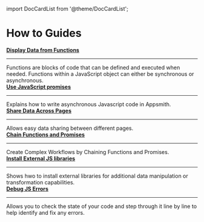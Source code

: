 import DocCardList from '@theme/DocCardList';

# How to Guides

<div class="containerGridSampleApp">
    <div class="containerColumnSampleApp columnGrid column-one">
        <div class="containerCol">
            <a href="/write-code/how-to-guides/display-data-from-functions"><strong>Display Data from Functions</strong></a>
        </div> <hr/>
        <div class="containerDescription">Functions are blocks of code that can be defined and executed when needed. Functions within a JavaScript object can either be synchronous or asynchronous. </div>
    </div>
    <div class="containerColumnSampleApp columnGrid column-two">
        <div class="containerCol">
           <a href="/core-concepts/writing-code/javascript-promises"><strong>Use JavaScript promises</strong></a>
        </div><hr/>
        <div class="containerDescription">Explains how to write asynchronous Javascript code in Appsmith.
        </div>
    </div>
</div>

<div class="containerGridSampleApp">
  <div class="containerColumnSampleApp columnGrid column-one">
        <div class="containerCol">
            <a href="/advanced-concepts/sharing-data-across-pages"><strong>Share Data Across Pages</strong></a>
        </div> <hr/>
        <div class="containerDescription">Allows easy data sharing between different pages.</div>
    </div>
    <div class="containerColumnSampleApp columnGrid column-two">
        <div class="containerCol">
           <a href="/core-concepts/writing-code/workflows"><strong>Chain Functions and Promises</strong></a>
        </div><hr/>
        <div class="containerDescription">Create Complex Workflows by Chaining Functions and Promises. </div>
    </div>
</div>
<div class="containerGridSampleApp">
    <div class="containerColumnSampleApp columnGrid column-one">
        <div class="containerCol">
            <a href="/core-concepts/writing-code/ext-libraries"><strong>Install External JS libraries</strong></a>
        </div> <hr/>
        <div class="containerDescription">Shows hwo to install external libraries for additional data manipulation or transformation capabilities.</div>
    </div>
    <div class="containerColumnSampleApp columnGrid column-two">
        <div class="containerCol">
           <a href="/write-code/how-to-guides/debug-js-errors"><strong>Debug JS Errors</strong></a>
        </div><hr/>
        <div class="containerDescription">Allows you to check the state of your code and step through it line by line to help identify and fix any errors.
        </div>
    </div>
</div>
